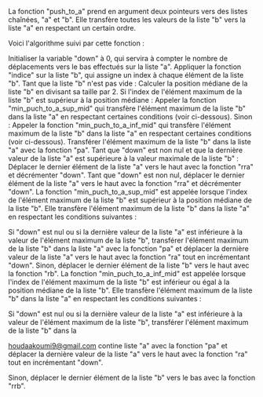 La fonction "push_to_a" prend en argument deux pointeurs vers des listes chaînées, "a" et "b". Elle transfère toutes les valeurs de la liste "b" vers la liste "a" en respectant un certain ordre.

Voici l'algorithme suivi par cette fonction :

Initialiser la variable "down" à 0, qui servira à compter le nombre de déplacements vers le bas effectués sur la liste "a".
Appliquer la fonction "indice" sur la liste "b", qui assigne un index à chaque élément de la liste "b".
Tant que la liste "b" n'est pas vide :
Calculer la position médiane de la liste "b" en divisant sa taille par 2.
Si l'index de l'élément maximum de la liste "b" est supérieur à la position médiane :
Appeler la fonction "min_puch_to_a_sup_mid" qui transfère l'élément maximum de la liste "b" dans la liste "a" en respectant certaines conditions (voir ci-dessous).
Sinon :
Appeler la fonction "min_puch_to_a_inf_mid" qui transfère l'élément maximum de la liste "b" dans la liste "a" en respectant certaines conditions (voir ci-dessous).
Transférer l'élément maximum de la liste "b" dans la liste "a" avec la fonction "pa".
Tant que "down" est non nul et que la dernière valeur de la liste "a" est supérieure à la valeur maximale de la liste "b" :
Déplacer le dernier élément de la liste "a" vers le haut avec la fonction "rra" et décrémenter "down".
Tant que "down" est non nul, déplacer le dernier élément de la liste "a" vers le haut avec la fonction "rra" et décrémenter "down".
La fonction "min_puch_to_a_sup_mid" est appelée lorsque l'index de l'élément maximum de la liste "b" est supérieur à la position médiane de la liste "b". Elle transfère l'élément maximum de la liste "b" dans la liste "a" en respectant les conditions suivantes :

Si "down" est nul ou si la dernière valeur de la liste "a" est inférieure à la valeur de l'élément maximum de la liste "b", transférer l'élément maximum de la liste "b" dans la liste "a" avec la fonction "pa" et déplacer la dernière valeur de la liste "a" vers le haut avec la fonction "ra" tout en incrémentant "down".
Sinon, déplacer le dernier élément de la liste "b" vers le haut avec la fonction "rb".
La fonction "min_puch_to_a_inf_mid" est appelée lorsque l'index de l'élément maximum de la liste "b" est inférieur ou égal à la position médiane de la liste "b". Elle transfère l'élément maximum de la liste "b" dans la liste "a" en respectant les conditions suivantes :

Si "down" est nul ou si la dernière valeur de la liste "a" est inférieure à la valeur de l'élément maximum de la liste "b", transférer l'élément maximum de la liste "b" dans la



houdaakoumi9@gmail.com
contine
liste "a" avec la fonction "pa" et déplacer la dernière valeur de la liste "a" vers le haut avec la fonction "ra" tout en incrémentant "down".

Sinon, déplacer le dernier élément de la liste "b" vers le bas avec la fonction "rrb".
